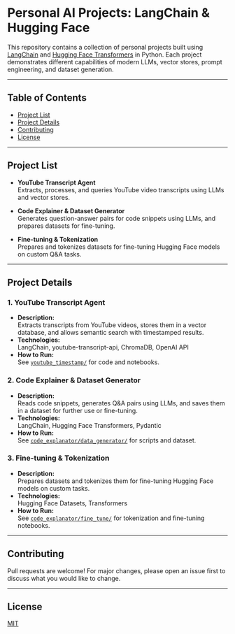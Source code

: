# Personal AI Projects: LangChain & Hugging Face

This repository contains a collection of personal projects built using [LangChain](https://python.langchain.com/) and [Hugging Face Transformers](https://huggingface.co/docs/transformers/index) in Python. Each project demonstrates different capabilities of modern LLMs, vector stores, prompt engineering, and dataset generation.

---

## Table of Contents

- [Project List](#project-list)
- [Project Details](#project-details)
- [Contributing](#contributing)
- [License](#license)

---

## Project List

- **YouTube Transcript Agent**  
  Extracts, processes, and queries YouTube video transcripts using LLMs and vector stores.

- **Code Explainer & Dataset Generator**  
  Generates question-answer pairs for code snippets using LLMs, and prepares datasets for fine-tuning.

- **Fine-tuning & Tokenization**  
  Prepares and tokenizes datasets for fine-tuning Hugging Face models on custom Q&A tasks.

---


## Project Details

### 1. YouTube Transcript Agent

- **Description:**  
  Extracts transcripts from YouTube videos, stores them in a vector database, and allows semantic search with timestamped results.
- **Technologies:**  
  LangChain, youtube-transcript-api, ChromaDB, OpenAI API
- **How to Run:**  
  See [`youtube_timestamp/`](youtube_timestamp/) for code and notebooks.

### 2. Code Explainer & Dataset Generator

- **Description:**  
  Reads code snippets, generates Q&A pairs using LLMs, and saves them in a dataset for further use or fine-tuning.
- **Technologies:**  
  LangChain, Hugging Face Transformers, Pydantic
- **How to Run:**  
  See [`code_explanator/data_generator/`](code_explanator/data_generator/) for scripts and dataset.

### 3. Fine-tuning & Tokenization

- **Description:**  
  Prepares datasets and tokenizes them for fine-tuning Hugging Face models on custom tasks.
- **Technologies:**  
  Hugging Face Datasets, Transformers
- **How to Run:**  
  See [`code_explanator/fine_tune/`](code_explanator/fine_tune/) for tokenization and fine-tuning notebooks.

---

## Contributing

Pull requests are welcome! For major changes, please open an issue first to discuss what you would like to change.

---

## License

[MIT](LICENSE)